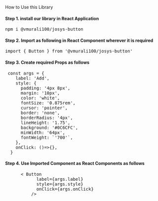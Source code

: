 How to Use this Library 

#### Step 1.  install our library in React Application
<pre>npm i @vmurali100/josys-button </pre>

#### Step 2. Import  as following in React Component wherever it is required

<pre>import { Button } from '@vmurali100/josys-button'</pre>

#### Step 3. Create required Props as follows 

<pre> const args = {
    label: 'Add',
    style: {
      padding: '4px 8px',
      margin: '10px',
      color: 'white',
      fontSize: '0.875rem',
      cursor: 'pointer',
      border: 'none',
      borderRadius: '4px',
      lineHeight: '1.75',
      background: '#0C6CFC',
      minWidth: '64px',
      fontWeight: `'700'`,
    },
    onClick: ()=>{},
  }
</pre>
  #### Step 4. Use Imported Component as React Components as follows
  
  <pre>
      < Button
            label={args.label}
            style={args.style}
            onClick={args.onClick}
          />
  </pre>



